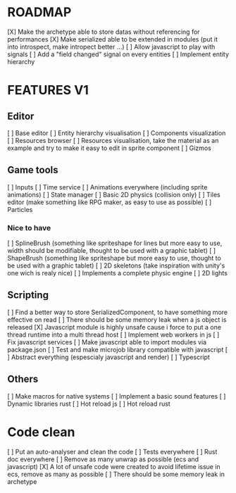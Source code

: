 # ROADMAP

[X] Make the archetype able to store datas without referencing for performances
[X] Make serialized able to be extended in modules (put it into introspect, make intropect better ...)
[ ] Allow javascript to play with signals
[ ] Add a "field changed" signal on every entities
[ ] Implement entity hierarchy

# FEATURES V1

## Editor

[ ] Base editor
[ ] Entity hierarchy visualisation
[ ] Components visualization
[ ] Resources browser
[ ] Resources visualisation, take the material as an example and try to make it easy to edit in sprite component
[ ] Gizmos

## Game tools

[ ] Inputs
[ ] Time service
[ ] Animations everywhere (including sprite animations)
[ ] State manager
[ ] Basic 2D physics (collision only)
[ ] Tiles editor (make something like RPG maker, as easy to use as possible)
[ ] Particles

### Nice to have

[ ] SplineBrush (something like spriteshape for lines but more easy to use, width should be modifiable, thought to be used with a graphic tablet)
[ ] ShapeBrush (something like spriteshape but more easy to use, thought to be used with a graphic tablet)
[ ] 2D skeletons (take inspiration with unity's one wich is realy nice)
[ ] Implements a complete physic engine
[ ] 2D lights

## Scripting

[ ] Find a better way to store SerializedComponent, to have something more effective on read
[ ] There should be some memory leak when a js object is released
[X] Javascript module is highly unsafe cause i force to put a one thread runtime into a multi thread host
[ ] Implement web workers in js
[ ] Fix javascript services
[ ] Make javascript able to import modules via package.json
[ ] Test and make microjob library compatible with javascript
[ ] Abstract everything (espescialy javascript and render)
[ ] Typescript

## Others

[ ] Make macros for native systems
[ ] Implement a basic sound features
[ ] Dynamic libraries rust
[ ] Hot reload js
[ ] Hot reload rust

# Code clean

[ ] Put an auto-analyser and clean the code
[ ] Tests everywhere
[ ] Rust doc everywhere
[ ] Remove as many unwrap as possible (ecs and javascript)
[X] A lot of unsafe code were created to avoid lifetime issue in ecs, remove as many as possible
[ ] There should be some memory leak in archetype
